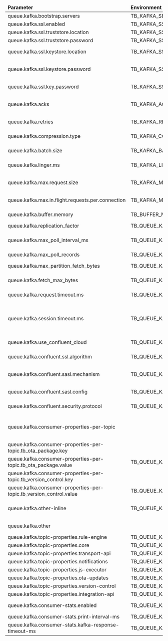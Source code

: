 <table>
  <thead>
      <tr>
          <td style="width: 25%"><b>Parameter</b></td><td style="width: 30%"><b>Environment Variable</b></td><td style="width: 15%"><b>Default Value</b></td><td style="width: 30%"><b>Description</b></td>
      </tr>
  </thead>
  <tbody>
      <tr>
          <td>queue.kafka.bootstrap.servers</td>
          <td>TB_KAFKA_SERVERS</td>
          <td>localhost:9092</td>
          <td>Kafka Bootstrap servers list as a connection string for kafka client</td>
      </tr>
      <tr>
          <td>queue.kafka.ssl.enabled</td>
          <td>TB_KAFKA_SSL_ENABLED</td>
          <td>false</td>
          <td>Enable/Disable SSL Kafka communication</td>
      </tr>
      <tr>
          <td>queue.kafka.ssl.truststore.location</td>
          <td>TB_KAFKA_SSL_TRUSTSTORE_LOCATION</td>
          <td></td>
          <td>The location of the trust store file</td>
      </tr>
      <tr>
          <td>queue.kafka.ssl.truststore.password</td>
          <td>TB_KAFKA_SSL_TRUSTSTORE_PASSWORD</td>
          <td></td>
          <td>The password of trust store file if specified</td>
      </tr>
      <tr>
          <td>queue.kafka.ssl.keystore.location</td>
          <td>TB_KAFKA_SSL_KEYSTORE_LOCATION</td>
          <td></td>
          <td>The location of the key store file. This is optional for client and can be used for two-way authentication for client</td>
      </tr>
      <tr>
          <td>queue.kafka.ssl.keystore.password</td>
          <td>TB_KAFKA_SSL_KEYSTORE_PASSWORD</td>
          <td></td>
          <td>The store password for the key store file. This is optional for client and only needed if ‘ssl.keystore.location’ is configured. Key store password is not supported for PEM format</td>
      </tr>
      <tr>
          <td>queue.kafka.ssl.key.password</td>
          <td>TB_KAFKA_SSL_KEY_PASSWORD</td>
          <td></td>
          <td>The password of the private key in the key store file or the PEM key specified in ‘keystore.key’</td>
      </tr>
      <tr>
          <td>queue.kafka.acks</td>
          <td>TB_KAFKA_ACKS</td>
          <td>all</td>
          <td>The number of acknowledgments the producer requires the leader to have received before considering a request complete. This controls the durability of records that are sent.The following settings are allowed:0,1 and all</td>
      </tr>
      <tr>
          <td>queue.kafka.retries</td>
          <td>TB_KAFKA_RETRIES</td>
          <td>1</td>
          <td>Number of retries. Resend any record whose send fails with a potentially transient error</td>
      </tr>
      <tr>
          <td>queue.kafka.compression.type</td>
          <td>TB_KAFKA_COMPRESSION_TYPE</td>
          <td>none</td>
          <td>The compression type for all data generated by the producer. The default is none (i.e. no compression). Valid values none or gzip</td>
      </tr>
      <tr>
          <td>queue.kafka.batch.size</td>
          <td>TB_KAFKA_BATCH_SIZE</td>
          <td>16384</td>
          <td>Default batch size. This setting gives the upper bound of the batch size to be sent</td>
      </tr>
      <tr>
          <td>queue.kafka.linger.ms</td>
          <td>TB_KAFKA_LINGER_MS</td>
          <td>1</td>
          <td>This variable creates a small amount of artificial delay—that is, rather than immediately sending out a record</td>
      </tr>
      <tr>
          <td>queue.kafka.max.request.size</td>
          <td>TB_KAFKA_MAX_REQUEST_SIZE</td>
          <td>1048576</td>
          <td>The maximum size of a request in bytes. This setting will limit the number of record batches the producer will send in a single request to avoid sending huge requests</td>
      </tr>
      <tr>
          <td>queue.kafka.max.in.flight.requests.per.connection</td>
          <td>TB_KAFKA_MAX_IN_FLIGHT_REQUESTS_PER_CONNECTION</td>
          <td>5</td>
          <td>The maximum number of unacknowledged requests the client will send on a single connection before blocking</td>
      </tr>
      <tr>
          <td>queue.kafka.buffer.memory</td>
          <td>TB_BUFFER_MEMORY</td>
          <td>33554432</td>
          <td>The total bytes of memory the producer can use to buffer records waiting to be sent to the server</td>
      </tr>
      <tr>
          <td>queue.kafka.replication_factor</td>
          <td>TB_QUEUE_KAFKA_REPLICATION_FACTOR</td>
          <td>1</td>
          <td>The multiple copies of data over the multiple brokers of Kafka</td>
      </tr>
      <tr>
          <td>queue.kafka.max_poll_interval_ms</td>
          <td>TB_QUEUE_KAFKA_MAX_POLL_INTERVAL_MS</td>
          <td>300000</td>
          <td>The maximum delay between invocations of poll() when using consumer group management. This places an upper bound on the amount of time that the consumer can be idle before fetching more records</td>
      </tr>
      <tr>
          <td>queue.kafka.max_poll_records</td>
          <td>TB_QUEUE_KAFKA_MAX_POLL_RECORDS</td>
          <td>8192</td>
          <td>The maximum number of records returned in a single call to poll()</td>
      </tr>
      <tr>
          <td>queue.kafka.max_partition_fetch_bytes</td>
          <td>TB_QUEUE_KAFKA_MAX_PARTITION_FETCH_BYTES</td>
          <td>16777216</td>
          <td>The maximum amount of data per-partition the server will return. Records are fetched in batches by the consumer</td>
      </tr>
      <tr>
          <td>queue.kafka.fetch_max_bytes</td>
          <td>TB_QUEUE_KAFKA_FETCH_MAX_BYTES</td>
          <td>134217728</td>
          <td>The maximum amount of data per-partition the server will return. Records are fetched in batches by the consumer</td>
      </tr>
      <tr>
          <td>queue.kafka.request.timeout.ms</td>
          <td>TB_QUEUE_KAFKA_REQUEST_TIMEOUT_MS</td>
          <td>30000</td>
          <td>The configuration controls the maximum amount of time the client will wait for the response of a request. By default, set 30 seconds</td>
      </tr>
      <tr>
          <td>queue.kafka.session.timeout.ms</td>
          <td>TB_QUEUE_KAFKA_SESSION_TIMEOUT_MS</td>
          <td>10000</td>
          <td>The timeout used to detect client failures when using Kafka’s group management facility. The client sends periodic heartbeats to indicate its liveness to the broker. By default, set 10 second refer to https://docs.confluent.io/platform/current/installation/configuration/consumer-configs.html</td>
      </tr>
      <tr>
          <td>queue.kafka.use_confluent_cloud</td>
          <td>TB_QUEUE_KAFKA_USE_CONFLUENT_CLOUD</td>
          <td>false</td>
          <td>Enable/Disable using of Confluent Cloud. This is a resilient, scalable, streaming data service based on Apache Kafka®, delivered as a fully managed service</td>
      </tr>
      <tr>
          <td>queue.kafka.confluent.ssl.algorithm</td>
          <td>TB_QUEUE_KAFKA_CONFLUENT_SSL_ALGORITHM</td>
          <td>https</td>
          <td>The endpoint identification algorithm used by clients to validate server host name. The default value is https</td>
      </tr>
      <tr>
          <td>queue.kafka.confluent.sasl.mechanism</td>
          <td>TB_QUEUE_KAFKA_CONFLUENT_SASL_MECHANISM</td>
          <td>PLAIN</td>
          <td>The mechanism used to authenticate Schema Registry requests. SASL/PLAIN should only be used with TLS/SSL as transport layer to ensure that clear passwords are not transmitted on the wire without encryption</td>
      </tr>
      <tr>
          <td>queue.kafka.confluent.sasl.config</td>
          <td>TB_QUEUE_KAFKA_CONFLUENT_SASL_JAAS_CONFIG</td>
          <td>org.apache.kafka.common.security.plain.PlainLoginModule required username="CLUSTER_API_KEY" password="CLUSTER_API_SECRET";</td>
          <td>Using JAAS Configuration for specifying multiple SASL mechanisms on a broker</td>
      </tr>
      <tr>
          <td>queue.kafka.confluent.security.protocol</td>
          <td>TB_QUEUE_KAFKA_CONFLUENT_SECURITY_PROTOCOL</td>
          <td>SASL_SSL</td>
          <td>Protocol used to communicate with brokers. Valid values are: PLAINTEXT, SSL, SASL_PLAINTEXT, SASL_SSL</td>
      </tr>
      <tr>
          <td>queue.kafka.consumer-properties-per-topic</td>
          <td></td>
          <td></td>
          <td>Key-value properties for Kafka consumer per specific topic, e.g. tb_ota_package is a topic name for ota, tb_rule_engine.sq is a topic name for default SequentialByOriginator queue. Check TB_QUEUE_CORE_OTA_TOPIC and TB_QUEUE_RE_SQ_TOPIC params</td>
      </tr>
      <tr>
          <td>queue.kafka.consumer-properties-per-topic.tb_ota_package.key</td>
          <td></td>
          <td>max.poll.records</td>
          <td></td>
      </tr>
      <tr>
          <td>queue.kafka.consumer-properties-per-topic.tb_ota_package.value</td>
          <td>TB_QUEUE_KAFKA_OTA_MAX_POLL_RECORDS</td>
          <td>10</td>
          <td>Example of specific consumer properties value per topic</td>
      </tr>
      <tr>
          <td>queue.kafka.consumer-properties-per-topic.tb_version_control.key</td>
          <td></td>
          <td>max.poll.interval.ms</td>
          <td></td>
      </tr>
      <tr>
          <td>queue.kafka.consumer-properties-per-topic.tb_version_control.value</td>
          <td>TB_QUEUE_KAFKA_VC_MAX_POLL_INTERVAL_MS</td>
          <td>600000</td>
          <td>Example of specific consumer properties value per topic for VC</td>
      </tr>
      <tr>
          <td>queue.kafka.other-inline</td>
          <td>TB_QUEUE_KAFKA_OTHER_PROPERTIES</td>
          <td></td>
          <td>In this section you can specify custom parameters (semicolon separated) for Kafka consumer/producer/admin # Example "metrics.recording.level:INFO;metrics.sample.window.ms:30000"</td>
      </tr>
      <tr>
          <td>queue.kafka.other</td>
          <td></td>
          <td></td>
          <td>DEPRECATED. In this section you can specify custom parameters for Kafka consumer/producer and expose the env variables to configure outside</td>
      </tr>
      <tr>
          <td>queue.kafka.topic-properties.rule-engine</td>
          <td>TB_QUEUE_KAFKA_RE_TOPIC_PROPERTIES</td>
          <td>retention.ms:604800000;segment.bytes:26214400;retention.bytes:1048576000;partitions:1;min.insync.replicas:1</td>
          <td>Kafka properties for Rule Engine topics</td>
      </tr>
      <tr>
          <td>queue.kafka.topic-properties.core</td>
          <td>TB_QUEUE_KAFKA_CORE_TOPIC_PROPERTIES</td>
          <td>retention.ms:604800000;segment.bytes:26214400;retention.bytes:1048576000;partitions:1;min.insync.replicas:1</td>
          <td>Kafka properties for Core topics</td>
      </tr>
      <tr>
          <td>queue.kafka.topic-properties.transport-api</td>
          <td>TB_QUEUE_KAFKA_TA_TOPIC_PROPERTIES</td>
          <td>retention.ms:604800000;segment.bytes:26214400;retention.bytes:1048576000;partitions:10;min.insync.replicas:1</td>
          <td>Kafka properties for Transport Api topics</td>
      </tr>
      <tr>
          <td>queue.kafka.topic-properties.notifications</td>
          <td>TB_QUEUE_KAFKA_NOTIFICATIONS_TOPIC_PROPERTIES</td>
          <td>retention.ms:604800000;segment.bytes:26214400;retention.bytes:1048576000;partitions:1;min.insync.replicas:1</td>
          <td>Kafka properties for Notifications topics</td>
      </tr>
      <tr>
          <td>queue.kafka.topic-properties.js-executor</td>
          <td>TB_QUEUE_KAFKA_JE_TOPIC_PROPERTIES</td>
          <td>retention.ms:604800000;segment.bytes:26214400;retention.bytes:104857600;partitions:100;min.insync.replicas:1</td>
          <td>Kafka properties for JS Executor topics</td>
      </tr>
      <tr>
          <td>queue.kafka.topic-properties.ota-updates</td>
          <td>TB_QUEUE_KAFKA_OTA_TOPIC_PROPERTIES</td>
          <td>retention.ms:604800000;segment.bytes:26214400;retention.bytes:1048576000;partitions:10;min.insync.replicas:1</td>
          <td>Kafka properties for OTA updates topic</td>
      </tr>
      <tr>
          <td>queue.kafka.topic-properties.version-control</td>
          <td>TB_QUEUE_KAFKA_VC_TOPIC_PROPERTIES</td>
          <td>retention.ms:604800000;segment.bytes:26214400;retention.bytes:1048576000;partitions:10;min.insync.replicas:1</td>
          <td>Kafka properties for Version Control topic</td>
      </tr>
      <tr>
          <td>queue.kafka.topic-properties.integration-api</td>
          <td>TB_QUEUE_KAFKA_INTEGRATION_TOPIC_PROPERTIES</td>
          <td>retention.ms:604800000;segment.bytes:26214400;retention.bytes:1048576000;partitions:10;min.insync.replicas:1</td>
          <td>Kafka properties for Integration Api topics</td>
      </tr>
      <tr>
          <td>queue.kafka.consumer-stats.enabled</td>
          <td>TB_QUEUE_KAFKA_CONSUMER_STATS_ENABLED</td>
          <td>true</td>
          <td>Prints lag between consumer group offset and last messages offset in Kafka topics</td>
      </tr>
      <tr>
          <td>queue.kafka.consumer-stats.print-interval-ms</td>
          <td>TB_QUEUE_KAFKA_CONSUMER_STATS_MIN_PRINT_INTERVAL_MS</td>
          <td>60000</td>
          <td>Statistics printing interval for Kafka's consumer-groups stats</td>
      </tr>
      <tr>
          <td>queue.kafka.consumer-stats.kafka-response-timeout-ms</td>
          <td>TB_QUEUE_KAFKA_CONSUMER_STATS_RESPONSE_TIMEOUT_MS</td>
          <td>1000</td>
          <td>Time to wait for the stats-loading requests to Kafka to finish</td>
      </tr>
  </tbody>
</table>
